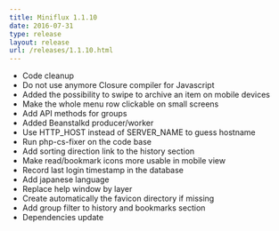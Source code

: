 ```yaml
---
title: Miniflux 1.1.10
date: 2016-07-31
type: release
layout: release
url: /releases/1.1.10.html
---
```


- Code cleanup
- Do not use anymore Closure compiler for Javascript
- Added the possibility to swipe to archive an item on mobile devices
- Make the whole menu row clickable on small screens
- Add API methods for groups
- Added Beanstalkd producer/worker
- Use HTTP_HOST instead of SERVER_NAME to guess hostname
- Run php-cs-fixer on the code base
- Add sorting direction link to the history section
- Make read/bookmark icons more usable in mobile view
- Record last login timestamp in the database
- Add japanese language
- Replace help window by layer
- Create automatically the favicon directory if missing
- Add group filter to history and bookmarks section
- Dependencies update
